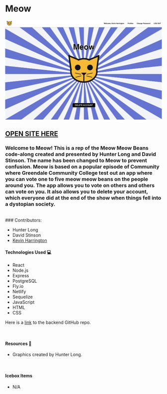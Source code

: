 # Meow
![alt text](src/assets/meow_screenshot2.png)
## [OPEN SITE HERE](https://viagggi.netlify.app/)

### Welcome to Meow! This is a rep of the Meow Meow Beans code-along created and presented by Hunter Long and David Stinson.  The name has been changed to Meow to prevent confusion.  Meow is based on a popular episode of Community where Greendale Community College test out an app where you can vote one to five meow meow beans on the people around you.  The app allows you to vote on others and others can vote on you.  It also allows you to delete your account, which everyone did at the end of the show when things fell into a dystopian society.
<br/>
### Contributors:

- Hunter Long
- David Stinson
- [Kevin Harrington](https://github.com/kevinharr)


#### Technologies Used 💻
- React
- Node.js
- Express
- PostgreSQL
- Fly.io
- Netlify
- Sequelize
- JavaScript
- HTML 
- CSS

Here is a [link](https://github.com/kevinharr/meow.git) to the backend GitHub repo.

<br/>

#### Resources 💾
- Graphics created by Hunter Long.

<br/>

#### Icebox Items
- N/A

